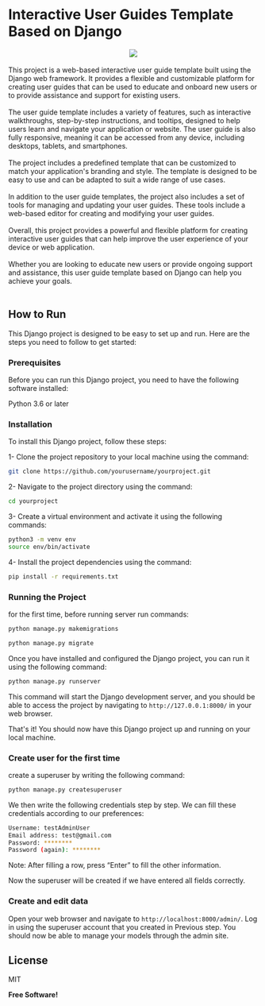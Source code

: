 # Interactive User Guides Template Based on Django

<div align="center">
<img src="https://img.shields.io/badge/Django-092E20?style=for-the-badge&logo=django&logoColor=white" target="_blank" /></div>
</br>
This project is a web-based interactive user guide template built using the Django web framework. It provides a flexible and customizable platform for creating user guides that can be used to educate and onboard new users or to provide assistance and support for existing users.
</br>
</br>
The user guide template includes a variety of features, such as interactive walkthroughs, step-by-step instructions, and tooltips, designed to help users learn and navigate your application or website. The user guide is also fully responsive, meaning it can be accessed from any device, including desktops, tablets, and smartphones.
</br>
</br>
The project includes a predefined template that can be customized to match your application's branding and style. The template is designed to be easy to use and can be adapted to suit a wide range of use cases.
</br>
</br>
In addition to the user guide templates, the project also includes a set of tools for managing and updating your user guides. These tools include a web-based editor for creating and modifying your user guides.
</br>
</br>
Overall, this project provides a powerful and flexible platform for creating interactive user guides that can help improve the user experience of your device or web application.
</br>
</br>
Whether you are looking to educate new users or provide ongoing support and assistance, this user guide template based on Django can help you achieve your goals.
</br>
</br>

## How to Run

This Django project is designed to be easy to set up and run. Here are the steps you need to follow to get started:

### Prerequisites
Before you can run this Django project, you need to have the following software installed:

Python 3.6 or later

### Installation

To install this Django project, follow these steps:

1- Clone the project repository to your local machine using the command:
```sh
git clone https://github.com/yourusername/yourproject.git
```
2- Navigate to the project directory using the command:
```sh
cd yourproject
```
3- Create a virtual environment and activate it using the following commands:
```sh
python3 -m venv env
source env/bin/activate
```
4- Install the project dependencies using the command:
```sh
pip install -r requirements.txt
```



### Running the Project

for the first time, before running server run commands:

```sh
python manage.py makemigrations
```
```sh
python manage.py migrate
```

Once you have installed and configured the Django project, you can run it using the following command:

```sh
python manage.py runserver
```

This command will start the Django development server, and you should be able to access the project by navigating to ```http://127.0.0.1:8000/``` in your web browser.

That's it! You should now have this Django project up and running on your local machine.


### Create user for the first time

create a superuser by writing the following command:
```sh
python manage.py createsuperuser
```
We then write the following credentials step by step. We can fill these credentials according to our preferences:

```sh
Username: testAdminUser
Email address: test@gmail.com
Password: ********
Password (again): ********
```
Note: After filling a row, press “Enter” to fill the other information.

Now the superuser will be created if we have entered all fields correctly.


### Create and edit data
Open your web browser and navigate to ```http://localhost:8000/admin/```. Log in using the superuser account that you created in Previous step. You should now be able to manage your models through the admin site.




## License
MIT

**Free Software!**


